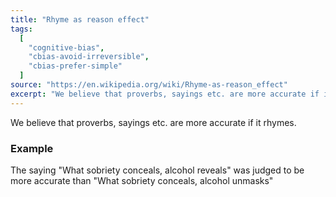```yaml
---
title: "Rhyme as reason effect"
tags:
  [
    "cognitive-bias",
    "cbias-avoid-irreversible",
    "cbias-prefer-simple"
  ]
source: "https://en.wikipedia.org/wiki/Rhyme-as-reason_effect"
excerpt: "We believe that proverbs, sayings etc. are more accurate if it rhymes."
---
```


We believe that proverbs, sayings etc. are more accurate if it rhymes.

### Example

The saying "What sobriety conceals, alcohol reveals" was judged to be more accurate than "What sobriety conceals, alcohol unmasks"
